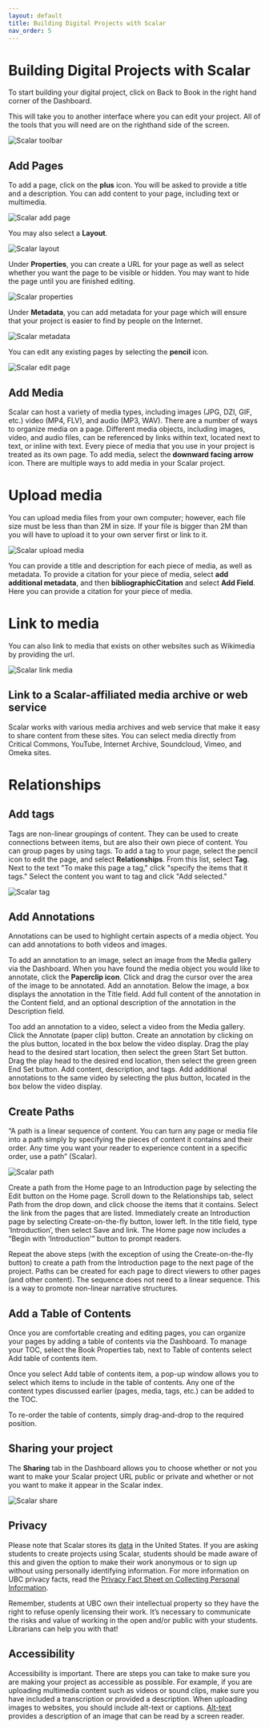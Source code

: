 ```yaml
---
layout: default
title: Building Digital Projects with Scalar
nav_order: 5
---
```

# Building Digital Projects with Scalar 

To start building your digital project, click on Back to Book in the right hand corner of the Dashboard. 

This will take you to another interface where you can edit your project. All of the tools that you will need are on the righthand side of the screen.

<img src="images/scalar-toolbar.png" alt="Scalar toolbar" width="auto" height="auto">


## Add Pages

To add a page, click on the **plus** icon. You will be asked to provide a title and a description. You can add content to your page, including text or multimedia. 

<img src="images/scalar-add-page.png" alt="Scalar add page" width="auto" height="auto">

You may also select a **Layout**. 

<img src="images/scalar-layout.png" alt="Scalar layout" width="auto" height="auto">

Under **Properties**, you can create a URL for your page as well as select whether you want the page to be visible or hidden. You may want to hide the page until you are finished editing. 

<img src="images/scalar-properties.png" alt="Scalar properties" width="auto" height="auto">

Under **Metadata**, you can add metadata for your page which will ensure that your project is easier to find by people on the Internet. 

<img src="images/scalar-metadata.png" alt="Scalar metadata" width="auto" height="auto">

You can edit any existing pages by selecting the **pencil** icon. 

<img src="images/scalar-edit-page.png" alt="Scalar edit page" width="auto" height="auto">

## Add Media 

Scalar can host a variety of media types, including images (JPG, DZI, GIF, etc.) video (MP4, FLV), and audio (MP3, WAV). There are a number of ways to organize media on a page. Different media objects, including images, video, and audio files, can be referenced by links within text, located next to text, or inline with text. Every piece of media that you use in your project is treated as its own page. To add media, select the **downward facing arrow** icon. There are multiple ways to add media in your Scalar project. 

# Upload media 

You can upload media files from your own computer; however, each file size must be less than than 2M in size. If your file is bigger than 2M than you will have to upload it to your own server first or link to it. 

<img src="images/scalar-upload-media.png" alt="Scalar upload media" width="auto" height="auto">

You can provide a title and description for each piece of media, as well as metadata. To provide a citation for your piece of media, select **add additional metadata**, and then **bibliographicCitation** and select **Add Field**. Here you can provide a citation for your piece of media. 

# Link to media 

You can also link to media that exists on other websites such as Wikimedia by providing the url. 

<img src="images/scalar-link-media.png" alt="Scalar link media" width="auto" height="auto">

## Link to a Scalar-affiliated media archive or web service

Scalar works with various media archives and web service that make it easy to share content from these sites. You can select media directly from Critical Commons, YouTube, Internet Archive, Soundcloud, Vimeo, and Omeka sites. 

# Relationships

## Add tags 

Tags are non-linear groupings of content. They can be used to create connections between items, but are also their own piece of content. You can group pages by using tags. To add a tag to your page, select the pencil icon to edit the page, and select **Relationships**. From this list, select **Tag**. Next to the text "To make this page a tag," click "specify the items that it tags." Select the content you want to tag and click "Add selected."

<img src="images/scalar-tag.png" alt="Scalar tag" width="auto" height="auto">

## Add Annotations

Annotations can be used to highlight certain aspects of a media object. You can add annotations to both videos and images.

To add an annotation to an image, select an image from the Media gallery via the Dashboard. When you have found the media object you would like to annotate, click the **Paperclip icon**. Click and drag the cursor over the area of the image to be annotated. Add an annotation. Below the image, a box displays the annotation in the Title field. Add full content of the annotation in the Content field, and an optional description of the annotation in the Description field.

Too add an annotation to a video, select a video from the Media gallery. Click the Annotate (paper clip) button.
Create an annotation by clicking on the plus button, located in the box below the video display.  Drag the play head to the desired start location, then select the green Start Set button. Drag the play head to the desired end location, then select the green green End Set button. Add content, description, and tags. Add additional annotations to the same video by selecting the plus button, located in the box below the video display.

## Create Paths 

“A path is a linear sequence of content. You can turn any page or media file into a path simply by specifying the pieces of content it contains and their order. Any time you want your reader to experience content in a specific order, use a path” (Scalar). 

<img src="images/scalar-path.png" alt="Scalar path" width="auto" height="auto">

Create a path from the Home page to an Introduction page by selecting the Edit button on the Home page. Scroll down to the Relationships tab, select Path from the drop down, and click choose the items that it contains. Select the link from the pages that are listed. Immediately create an Introduction page by selecting Create-on-the-fly button, lower left. In the title field, type ‘Introduction’, then select Save and link. The Home page now includes a “Begin with ‘Introduction'” button to prompt readers.

Repeat the above steps (with the exception of using the  Create-on-the-fly button) to create a path from the Introduction page to the next page of the project. Paths can be created for each page to direct viewers to other pages (and other content). The sequence does not need to a linear sequence. This is a way to promote non-linear narrative structures.

## Add a Table of Contents

Once you are comfortable creating and editing pages, you can organize your pages by adding a table of contents via the Dashboard. To manage your TOC, select the Book Properties tab, next to Table of contents select Add table of contents item.

Once you select Add table of contents item, a pop-up window allows you to select which items to include in the table of contents. Any one of the content types discussed earlier (pages, media, tags, etc.) can be added to the TOC.

To re-order the table of contents, simply drag-and-drop to the required position.

## Sharing your project 

The **Sharing** tab in the Dashboard allows you to choose whether or not you want to make your Scalar project URL public or private and whether or not you want to make it appear in the Scalar index. 

<img src="images/scalar-share.png" alt="Scalar share" width="auto" height="auto">

## Privacy

Please note that Scalar stores its [data](https://info.omeka.net/signup/privacy-policy/) in the United States. If you are asking students to create projects using Scalar, students should be made aware of this and given the option to make their work anonymous or to sign up without using personally identifying information. For more information on UBC privacy facts, read the [Privacy Fact Sheet on Collecting Personal Information](https://universitycounsel.ubc.ca/files/2020/01/Fact-Sheet-Collecting-Personal-Information.pdf).

Remember, students at UBC own their intellectual property so they have the right to refuse openly licensing their work. It’s necessary to communicate the risks and value of working in the open and/or public with your students. Librarians can help you with that!

## Accessibility

Accessibility is important. There are steps you can take to make sure you are making your project as accessible as possible. For example, if you are uploading multimedia content such as videos or sound clips, make sure you have included a transcription or provided a description. When uploading images to websites, you should include alt-text or captions. [Alt-text](https://moz.com/learn/seo/alt-text) provides a description of an image that can be read by a screen reader. 
